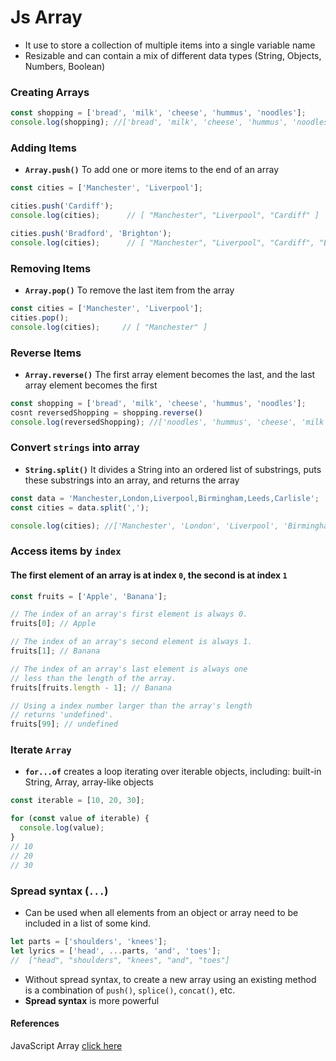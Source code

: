# Js Array
- It use to store a collection of multiple items into a single variable name
- Resizable and can contain a mix of different data types (String, Objects, Numbers, Boolean)

### Creating Arrays
```javascript
const shopping = ['bread', 'milk', 'cheese', 'hummus', 'noodles'];
console.log(shopping); //['bread', 'milk', 'cheese', 'hummus', 'noodles']
```

### Adding Items
- **`Array.push()`** To add one or more items to the end of an array 

```javascript
const cities = ['Manchester', 'Liverpool'];

cities.push('Cardiff');
console.log(cities);      // [ "Manchester", "Liverpool", "Cardiff" ]

cities.push('Bradford', 'Brighton');
console.log(cities);      // [ "Manchester", "Liverpool", "Cardiff", "Bradford", "Brighton" ]
```
### Removing Items
- **`Array.pop()`** To remove the last item from the array

```javascript
const cities = ['Manchester', 'Liverpool'];
cities.pop();
console.log(cities);     // [ "Manchester" ]
```
### Reverse Items
- **`Array.reverse()`** The first array element becomes the last, and the last array element becomes the first
```javascript
const shopping = ['bread', 'milk', 'cheese', 'hummus', 'noodles'];
cosnt reversedShopping = shopping.reverse()
console.log(reversedShopping); //['noodles', 'hummus', 'cheese', 'milk', 'bread']
```

### Convert `strings` into array
- **`String.split()`** It divides a String into an ordered list of substrings, puts these substrings into an array, and returns the array

```javascript
const data = 'Manchester,London,Liverpool,Birmingham,Leeds,Carlisle';
const cities = data.split(',');

console.log(cities); //['Manchester', 'London', 'Liverpool', 'Birmingham', 'Leeds', 'Carlisle']
```

### Access items by `index`
#### The first element of an array is at index `0`, the second is at index `1`

```javascript
const fruits = ['Apple', 'Banana'];

// The index of an array's first element is always 0.
fruits[0]; // Apple

// The index of an array's second element is always 1.
fruits[1]; // Banana

// The index of an array's last element is always one
// less than the length of the array.
fruits[fruits.length - 1]; // Banana

// Using a index number larger than the array's length
// returns 'undefined'.
fruits[99]; // undefined
```

### Iterate `Array`
- **`for...of`** creates a loop iterating over iterable objects, including: built-in String, Array, array-like objects

```javascript
const iterable = [10, 20, 30];

for (const value of iterable) {
  console.log(value);
}
// 10
// 20
// 30
```

### Spread syntax (`...`)
- Can be used when all elements from an object or array need to be included in a list of some kind.

```javascript
let parts = ['shoulders', 'knees'];
let lyrics = ['head', ...parts, 'and', 'toes'];
//  ["head", "shoulders", "knees", "and", "toes"]
```
- Without spread syntax, to create a new array using an existing method is a combination of `push()`, `splice()`, `concat()`, etc.
- **Spread syntax** is more powerful


#### References
JavaScript Array [click here](https://developer.mozilla.org/en-US/docs/Web/JavaScript/Reference/Global_Objects/Array)
